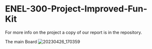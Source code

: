 # ENEL-300-Project-Improved-Fun-Kit

For more info on the project a copy of our report is in the repository.

The main Board
![20230426_170359](https://user-images.githubusercontent.com/114579521/234475375-3cbdc526-f8df-4215-856f-5a7d57725567.jpg)
